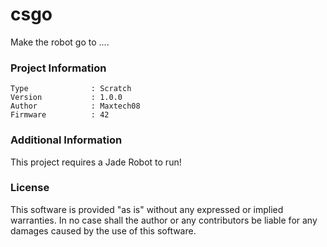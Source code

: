 csgo
================

Make the robot go to ....

### Project Information
```
Type              : Scratch
Version           : 1.0.0
Author            : Maxtech08
Firmware          : 42
```

### Additional Information
This project requires a Jade Robot to run!

### License
This software is provided "as is" without any expressed or implied warranties.  In no case shall the author or any contributors be liable for any damages caused by the use of this software.

